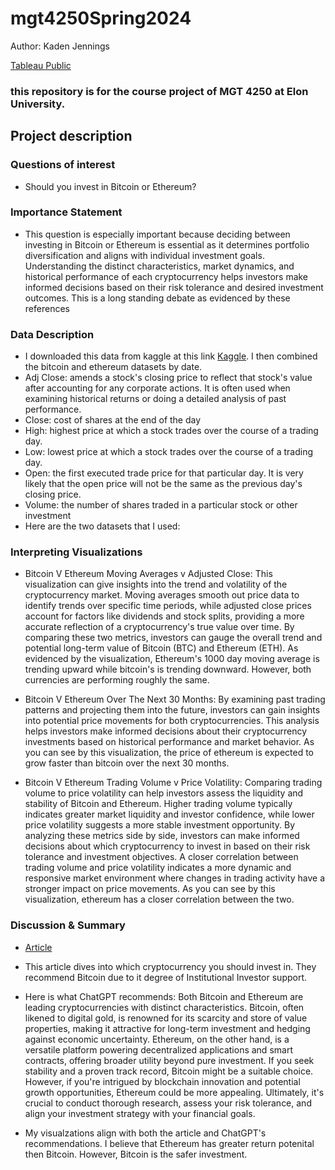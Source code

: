 # mgt4250Spring2024
Author: Kaden Jennings

[Tableau Public](https://public.tableau.com/app/profile/kaden.jennings/vizzes)

### this repository is for the course project of MGT 4250 at Elon University.

## Project description
### Questions of interest
  - Should you invest in Bitcoin or Ethereum?
### Importance Statement
  - This question is especially important because deciding between investing in Bitcoin or Ethereum is essential as it determines portfolio diversification and aligns with individual investment goals. Understanding the distinct characteristics, market dynamics, and historical performance of each cryptocurrency helps investors make informed decisions based on their risk tolerance and desired investment outcomes. This is a long standing debate as evidenced by these references

### Data Description

  - I downloaded this data from kaggle at this link [Kaggle](https://www.kaggle.com/datasets/kapturovalexander/bitcoin-and-ethereum-prices-from-start-to-2023). I then combined the bitcoin and ethereum datasets by date.
  - Adj Close: amends a stock's closing price to reflect that stock's value after accounting for any corporate actions. It is often used when examining historical returns or doing a detailed analysis of past performance.
  - Close: cost of shares at the end of the day
  - High: highest price at which a stock trades over the course of a trading day.
  - Low: lowest price at which a stock trades over the course of a trading day.
  - Open: the first executed trade price for that particular day. It is very likely that the open price will not be the same as the previous day's closing price.
  - Volume: the number of shares traded in a particular stock or other investment
  - Here are the two datasets that I used: 

### Interpreting Visualizations

  - Bitcoin V Ethereum Moving Averages v Adjusted Close: This visualization can give insights into the trend and volatility of the cryptocurrency market. Moving averages smooth out price data to identify trends over specific time periods, while adjusted close prices account for factors like dividends and stock splits, providing a more accurate reflection of a cryptocurrency's true value over time. By comparing these two metrics, investors can gauge the overall trend and potential long-term value of Bitcoin (BTC) and Ethereum (ETH). As evidenced by the visualization, Ethereum's 1000 day moving average is trending upward while bitcoin's is trending downward. However, both currencies are performing roughly the same.
    
  - Bitcoin V Ethereum Over The Next 30 Months: By examining past trading patterns and projecting them into the future, investors can gain insights into potential price movements for both cryptocurrencies. This analysis helps investors make informed decisions about their cryptocurrency investments based on historical performance and market behavior. As you can see by this visualization, the price of ethereum is expected to grow faster than bitcoin over the next 30 months.
  
  - Bitcoin V Ethereum Trading Volume v Price Volatility: Comparing trading volume to price volatility can help investors assess the liquidity and stability of Bitcoin and Ethereum. Higher trading volume typically indicates greater market liquidity and investor confidence, while lower price volatility suggests a more stable investment opportunity. By analyzing these metrics side by side, investors can make informed decisions about which cryptocurrency to invest in based on their risk tolerance and investment objectives. A closer correlation between trading volume and price volatility indicates a more dynamic and responsive market environment where changes in trading activity have a stronger impact on price movements. As you can see by this visualization, ethereum has a closer correlation between the two.
    

### Discussion & Summary

  - [Article](https://www.fool.com/investing/2024/01/06/better-buy-bitcoin-or-ethereum/)
  - This article dives into which cryptocurrency you should invest in. They recommend Bitcoin due to it degree of Institutional Investor support.
    
  - Here is what ChatGPT recommends: Both Bitcoin and Ethereum are leading cryptocurrencies with distinct characteristics. Bitcoin, often likened to digital gold, is renowned for its scarcity and store of value properties, making it attractive for long-term investment and hedging against economic uncertainty. Ethereum, on the other hand, is a versatile platform powering decentralized applications and smart contracts, offering broader utility beyond pure investment. If you seek stability and a proven track record, Bitcoin might be a suitable choice. However, if you're intrigued by blockchain innovation and potential growth opportunities, Ethereum could be more appealing. Ultimately, it's crucial to conduct thorough research, assess your risk tolerance, and align your investment strategy with your financial goals.

  - My visualzations align with both the article and ChatGPT's recommendations. I believe that Ethereum has greater return potenital then Bitcoin. However, Bitcoin is the safer investment.
